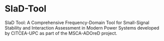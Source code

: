 # SIaD-Tool
SIaD Tool: A Comprehensive Frequency-Domain Tool for Small-Signal Stability and Interaction Assessment in Modern Power Systems developed by CITCEA-UPC as part of the MSCA-ADOreD project.
